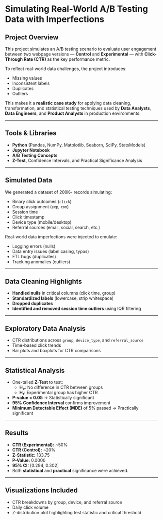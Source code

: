# Simulating Real-World A/B Testing Data with Imperfections

## Project Overview

This project simulates an A/B testing scenario to evaluate user engagement between two webpage versions — **Control** and **Experimental** — with **Click-Through Rate (CTR)** as the key performance metric.

To reflect real-world data challenges, the project introduces:
- Missing values
- Inconsistent labels
- Duplicates
- Outliers

This makes it a **realistic case study** for applying data cleaning, transformation, and statistical testing techniques used by **Data Analysts**, **Data Engineers**, and **Product Analysts** in production environments.

---

## Tools & Libraries
- **Python** (Pandas, NumPy, Matplotlib, Seaborn, SciPy, StatsModels)
- **Jupyter Notebook**
- **A/B Testing Concepts**
- **Z-Test**, Confidence Intervals, and Practical Significance Analysis

---

## Simulated Data
We generated a dataset of 200K+ records simulating:
- Binary click outcomes (`click`)
- Group assignment (`exp`, `con`)
- Session time
- Click timestamp
- Device type (mobile/desktop)
- Referral sources (email, social, search, etc.)

Real-world data imperfections were injected to emulate:
- Logging errors (nulls)
- Data entry issues (label casing, typos)
- ETL bugs (duplicates)
- Tracking anomalies (outliers)

---

## Data Cleaning Highlights
- **Handled nulls** in critical columns (click time, group)
- **Standardized labels** (lowercase, strip whitespace)
- **Dropped duplicates**
- **Identified and removed session time outliers** using IQR filtering

---

## Exploratory Data Analysis
- CTR distributions across `group`, `device_type`, and `referral_source`
- Time-based click trends
- Bar plots and boxplots for CTR comparisons

---

## Statistical Analysis
- One-tailed **Z-Test** to test:
  - **H₀**: No difference in CTR between groups
  - **H₁**: Experimental group has higher CTR
- **P-value < 0.05** → Statistically significant
- **95% Confidence Interval** confirms improvement
- **Minimum Detectable Effect (MDE)** of 5% passed → Practically significant

---

## Results

- **CTR (Experimental):** ~50%  
- **CTR (Control):** ~20%  
- **Z-Statistic:** 133.75  
- **P-Value:** 0.0000  
- **95% CI:** [0.294, 0.302]  
- Both **statistical** and **practical** significance were achieved.

---

## Visualizations Included
- CTR breakdowns by group, device, and referral source
- Daily click volume
- Z-distribution plot highlighting test statistic and critical threshold



